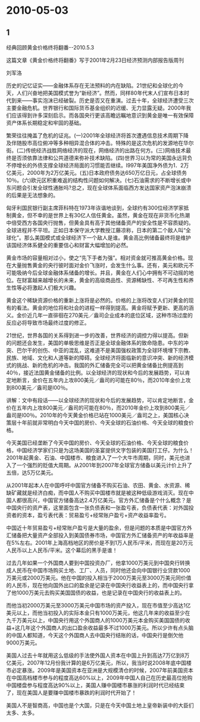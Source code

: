 # 2010-05-03

## 1

经典回顾黄金价格终将翻番--2010.5.3

这篇文章《黄金价格终将翻番》写于2001年2月23日经济预测内部报告版周刊

刘军洛


历史的记忆证实――金融体系存在无法预料的内在缺陷。21世纪和全球化的今天，人们兴奋地把美国模式誉为“新经济”。然而，同样80年代末人们宣布日本时代到来――事实泡沫已经破裂。历史是否又在重演。过去十年，全球经济遭受三次主要金融危机。世界银行和国际货币基金组织的迟缓、无力显露无疑。2000年我们应该得到许多深刻启示。而各国央行更该高瞻远瞩地意识到黄金是唯一有效保障资产体系长期稳定和牢固的基础。

繁荣往往掩盖了危机的证兆。(一)2001年全球经济将首次遭遇信息技术周期下降及伴随股市高位俯冲等多种相异混合体的冲击。特殊的是这次危机的发源地在华尔街。(二)传统经济战胜网络经济的现在，网络经济的出路在何方。(三)网络技术最终是否须依靠法律和公共道德来弥补技术缺陷。(四)世界习以为常的美国永远背负不停增长的外债支撑全球经济局面的习惯能否继续。l997年美国净外债为1．2万亿美元，2000年为2万亿美元。(五)日本政府债务达650万亿日元，占全球债务10％。(六)欧元区积重难返的结构性问题如何解决。(七)石油需求的不断增长或中东问题会引发全球性通胀吗?总之，现在全球体系面临西方发达国家资产泡沫崩溃的后果是无法想象的。

匈牙利国民银行副主席菲科特在1973年诙谐地谈到，全球约有300位经济学家抵制黄金，但不幸的是世界上有30亿人信任黄金。虽然，黄金在现在非货币化热潮中倍受西方各国央行抛售，但黄金具有高于其他储备资产的安全性是不容质疑的。全球进程并不平坦。正如日本保守派大学教授江藤凉称，日本的第二个敌人叫“全球化”。那么美国模式或全球经济下一个敌人是谁。黄金高比例储备最终将是维护该国经济体系健全的重要信心和财富大幅增加的必然。

黄金市场的容量相对过小，使之“先下手者为强”。相对资金就可推高黄金价格。现在大量抛售黄金的央行彼时面对金价飞涨时，会发生什么事。还有，美元和欧元不可能吸纳今后全球金融体系储备的增长。并且，黄金在人们心中拥有不可动摇的地位。在财富越来越增长的未来，黄金的高级商品性、资源稀缺性、不可再生性和养生性等必将激起人们极大兴趣。

黄金这个稀缺资源价格的重新上涨将是必然的。价格的上涨将改变人们对黄金的现有的看法。黄金的地位将和社会的进程一样得到提高。黄金将赋予更新、更高的涵义。金价近几年一直徘徊在270美元／盎司企业成本的底位区域，这种市场过度的反应必将导致市场最终过度的修正。

21世纪，世界各国的关系得到进一步的改善，世界经济的调控力得以提高。但新的问题还会发生，美国的单极思维是否正是全球金融体系的致命隐患。中东的冲突、巴尔干的创伤、中亚的混乱，这难道不是美国强权政策为全球环境埋下宗教、民族、地域、文化和人道等新的障碍。全球经济将面临新的意识冲突、新的经济模式的挑战、新的危机的冲击。我国的外汇储备完全可以把黄金储备比例提高到40％，接近法国黄金储备的比例。以全球经济的现状和今后的发展趋势，可以肯定地断言，金价在五年内上攻800美元／盎司的可能在80％，而2010年金价上攻到800美元／盎司是l00％。

讲解：文中有段话――以全球经济的现状和今后的发展趋势，可以肯定地断言，金价在五年内上攻800美元／盎司的可能在80％，而2010年金价上攻到800美元／盎司是l00％。2010年的今天黄金价格已站在1000美元／盎司之上，美国核心决策层十年前就非常明白今天中国的房价、今天全球的石油价格、今天全球的粮食价格。

今天美国已经垄断了今天中国的房价、今天全球的石油价格、今天全球的粮食价格，中国经济学家们只是为这场美国的圣宴提供文字包装的美国打工仔。为什么！2001年起黄金、石油、中国楼市、粮食进入了一个大牛市周期，同时，美元也进入了一个强烈的贬值大周期。从2001年到2007年全球官方储备以美元计价上升了五倍，达5万亿美元。

从2001年起本人在中国呼吁中国官方储备不购买石油、农田、黄金、水资源、稀缺矿藏就是经济白痴，而中国人不购买中国楼市就是被这种低级游戏消灭。现在中国人都很高兴，中国官方储备高达2.4万亿美元。官方外汇储备是个什么概念？是中国央行的资产表，这里面包含一张负债表和一张盈亏表，负债表代表：对外国投资者的资本，盈亏表代表：贸易盈亏+经常账户盈亏+资产收益率盈亏。

中国近十年贸易盈亏+经常账户盈亏是大量的盈余，但是问题的本质是中国官方外汇储备把大量资产全部投入到美国债券市场，中国官方外汇储备资产的年收益率是在5%左右。2001年上海高档地区的房价是不到1万人民币/平米，而现在是20万元人民币以上人民币/平米。这个幕后的黑手是谁！

过去几年如果一个外国商人要到中国投资办厂，他拿1000万美元到中国央行转换成人民币在中国市场购买土地、工厂、人员，同时他还会向中国银行业贷款1000万美元或2000万美元。他在中国的投入相当于2000万美元至3000万美元同价值的人民币，现在他向国外出口的盈余是记录在中国央行收益表上的，而中国央行拿了他1000万美元去购买美国国债的收益，也是记录在中国央行的收益表上的。

而他当初2000万美元至3000万美元中国市场的资产投入，现在市值至少高达1亿美元以上，而他当初投入的实际本金只有1000万美元，他这几年来的收益至少在九千万美元以上，中国央行用这个外国商人的1000万美元本金购买美国国债的收益+这几年这个外国商人的出口盈余收益最多不过1000万美元。所以少许有点头脑的中国人都知道，今天这个外国商人去中国央行结账的话，中国央行是倒欠他9000万美元。

美国人过去十年就用这么低级的手法使外国人资本在中国上升到高达7万亿到8万亿美元，2007年12月份我计算的是6万亿美元，所以，我当时说2008年底中国楼市必定暴涨。2009年是美国资本在亚洲是大规模清仓的时候，2007年前美国资本在中国高档楼市参与的程度高达60%以上，2009年中国人自己在历史最高位抢购中国楼盘参与程度高达90%以上，美国人赚中国楼市暴涨的利润时代已经结束了，现在美国人是要赚中国楼市暴跌的利润时代开始了！

美国人不是智商高，中国也是个大国，只是在今天中国土地上皇帝新装中的大臣们太多、太多。



